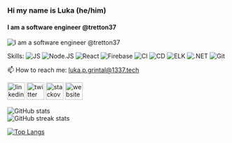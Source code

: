 ### Hi my name is Luka (he/him)
#### I am a software engineer @tretton37
![I am a software engineer @tretton37](https://oss-tools.1337.services/readmemaker/img/Logotype-dark.svg)


Skills:  ![JS](https://img.shields.io/badge/-JS-05e273)  ![Node.JS](https://img.shields.io/badge/-Node.JS-05e273)  ![React](https://img.shields.io/badge/-React-05e273)  ![Firebase](https://img.shields.io/badge/-Firebase-05e273)  ![CI](https://img.shields.io/badge/-CI-05e273)  ![CD](https://img.shields.io/badge/-CD-05e273)  ![ELK](https://img.shields.io/badge/-ELK-05e273)  ![.NET](https://img.shields.io/badge/-.NET-05e273)  ![Git](https://img.shields.io/badge/-Git-05e273)

📫 How to reach me: luka.p.grintal@1337.tech 


[<img src='https://oss-tools.1337.services/readmemaker/img/linkedin.svg' alt='linkedin' height='40'>](https://www.linkedin.com/in/luka-prebil-1067/)  [<img src='https://oss-tools.1337.services/readmemaker/img/twitter.svg' alt='twitter' height='40'>](https://twitter.com/luka_prebil)  [<img src='https://oss-tools.1337.services/readmemaker/img/stackoverflow.svg' alt='stackoverflow' height='40'>](https://stackoverflow.com/users/16036563)  [<img src='https://oss-tools.1337.services/readmemaker/img/icloud.svg' alt='website' height='40'>](https://1337.tech)  

![GitHub stats](https://github-readme-stats.vercel.app/api?username=lukaprebil&count_private=true&show_icons=true&bg_color=0C0C91&text_color=05E273&title_color=05E273&border_color=05E273)  
![GitHub streak stats](https://github-readme-streak-stats.herokuapp.com/?user=lukaprebil&count_private=true&theme=dark&&date_format=M%20j%5B%2C%20Y%5D&background=0C0C91&border=198754&ring=198754&fire=198754&currStreakLabel=198754) 

[![Top Langs](https://github-readme-stats.vercel.app/api/top-langs/?username=lukaprebil&count_private=true&bg_color=0C0C91&text_color=05E273&title_color=05E273&border_color=05E273)](https://github.com/lukaprebil/github-readme-stats)
